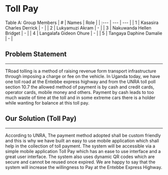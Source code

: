 # Toll Pay

Table A: Group Members
| # | Names | Role |
| :--- | --- | --- |
| 1 | Kasasira Charles Derrick | - |
| 2 | Lukyamuzi Akram | - |
| 3 | Nakuwanda Hellen Bridget | - |
| 4 | Langalafa Gideon Ohure | - |
| 5 | Tangaya Daphine Damalie | - |


## Problem Statement
---

TRoad tolling is a method of raising revenue form transport infrastructure through imposing a charge or fee on the vehicle. In Uganda today, we have one toll road at the Entebbe express highway and from the UNRA toll poll section 10.7 the allowed method of payment is by cash and credit cards, operator cards, mobile money and others. Payment by cash leads to too much waste of time at the toll and in some extreme cars there is a holder while wanting for balance at this toll pay.


## Our Solution (Toll Pay)
---
According to UNRA, The payment method adopted shall be custom friendly and this is why we have built an easy to use mobile application which shall help in the collection of toll payment. The system will be accessible via a simple mobile application Toll Pay which has an ease to use interface and a great user interface. The system also uses dynamic QR codes which are secure and cannot be reused once expired. We are happy to say that the system will increase the willingness to Pay at the Entebbe Express Highway.
